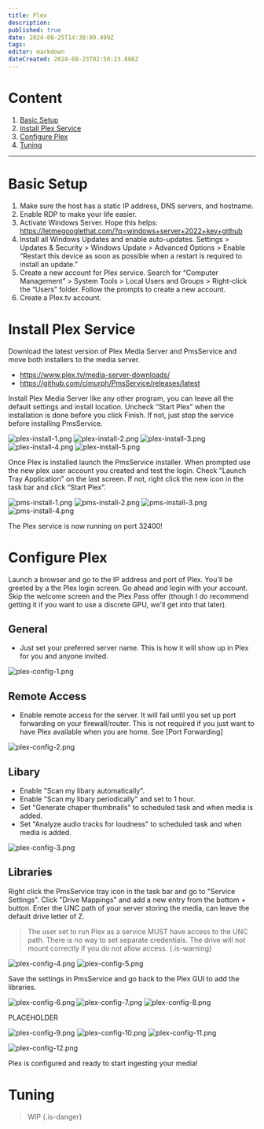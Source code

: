```yaml
---
title: Plex
description: 
published: true
date: 2024-08-25T14:38:09.499Z
tags: 
editor: markdown
dateCreated: 2024-08-23T02:50:23.886Z
---
```


# Content
1. [Basic Setup](https://arr-wiki.pvdnerd.com/en/plex#basic-setup)
2. [Install Plex Service](https://arr-wiki.pvdnerd.com/en/plex#install-plex-service)
3. [Configure Plex](https://arr-wiki.pvdnerd.com/en/plex#configure-plex)
4. [Tuning](https://arr-wiki.pvdnerd.com/en/plex#tuning)

---

# Basic Setup
1. Make sure the host has a static IP address, DNS servers, and hostname.
2. Enable RDP to make your life easier.
3. Activate Windows Server. Hope this helps: https://letmegooglethat.com/?q=windows+server+2022+key+github
4. Install all Windows Updates and enable auto-updates. Settings > Updates & Security > Windows Update > Advanced Options > Enable “Restart this device as soon as possible when a restart is required to install an update.”
5. Create a new account for Plex service. Search for “Computer Management” > System Tools > Local Users and Groups > Right-click the “Users” folder. Follow the prompts to create a new account.
6. Create a Plex.tv account.

# Install Plex Service
Download the latest version of Plex Media Server and PmsService and move both installers to the media server.

- https://www.plex.tv/media-server-downloads/
- https://github.com/cjmurph/PmsService/releases/latest

Install Plex Media Server like any other program, you can leave all the default settings and install location. Uncheck “Start Plex” when the installation is done before you click Finish. If not, just stop the service before installing PmsService.

![plex-install-1.png](/assets/plex/plex-install-1.png) ![plex-install-2.png](/assets/plex/plex-install-2.png) ![plex-install-3.png](/assets/plex/plex-install-3.png) ![plex-install-4.png](/assets/plex/plex-install-4.png) ![plex-install-5.png](/assets/plex/plex-install-5.png)

Once Plex is installed launch the PmsService installer. When prompted use the new plex user account you created and test the login. Check "Launch Tray Application" on the last screen. If not, right click the new icon in the task bar and click “Start Plex”.

![pms-install-1.png](/assets/plex/pms-install-1.png) ![pms-install-2.png](/assets/plex/pms-install-2.png) ![pms-install-3.png](/assets/plex/pms-install-3.png) ![pms-install-4.png](/assets/plex/pms-install-4.png)

The Plex service is now running on port 32400!

# Configure Plex

Launch a browser and go to the IP address and port of Plex. You'll be greeted by a the Plex login screen. Go ahead and login with your account. Skip the welcome screen and the Plex Pass offer (though I do recommend getting it if you want to use a discrete GPU, we'll get into that later). 

## General
- Just set your preferred server name. This is how it will show up in Plex for you and anyone invited.

![plex-config-1.png](/assets/plex/plex-config-1.png)

## Remote Access
- Enable remote access for the server. It will fail until you set up port forwarding on your firewall/router. This is not required if you just want to have Plex available when you are home. See [Port Forwarding]

![plex-config-2.png](/assets/plex/plex-config-2.png)

## Libary
- Enable "Scan my libary automatically".
- Enable "Scan my libary periodically" and set to 1 hour.
- Set "Generate chaper thumbnails" to scheduled task and when media is added.
- Set "Analyze audio tracks for loudness" to scheduled task and when media is added.

![plex-config-3.png](/assets/plex/plex-config-3.png)

## Libraries

Right click the PmsService tray icon in the task bar and go to "Service Settings". Click "Drive Mappings" and add a new entry from the bottom + button. Enter the UNC path of your server storing the media, can leave the default drive letter of Z.

> The user set to run Plex as a service MUST have access to the UNC path. There is no way to set separate credentials. The drive will not mount correctly if you do not allow access.
{.is-warning}

![plex-config-4.png](/assets/plex/plex-config-4.png) ![plex-config-5.png](/assets/plex/plex-config-5.png)

Save the settings in PmsService and go back to the Plex GUI to add the libraries.

![plex-config-6.png](/assets/plex/plex-config-6.png) ![plex-config-7.png](/assets/plex/plex-config-7.png) ![plex-config-8.png](/assets/plex/plex-config-8.png)

PLACEHOLDER

![plex-config-9.png](/assets/plex/plex-config-9.png) ![plex-config-10.png](/assets/plex/plex-config-10.png) ![plex-config-11.png](/assets/plex/plex-config-11.png)

![plex-config-12.png](/assets/plex/plex-config-12.png)

Plex is configured and ready to start ingesting your media!

# Tuning
> WIP
{.is-danger}
